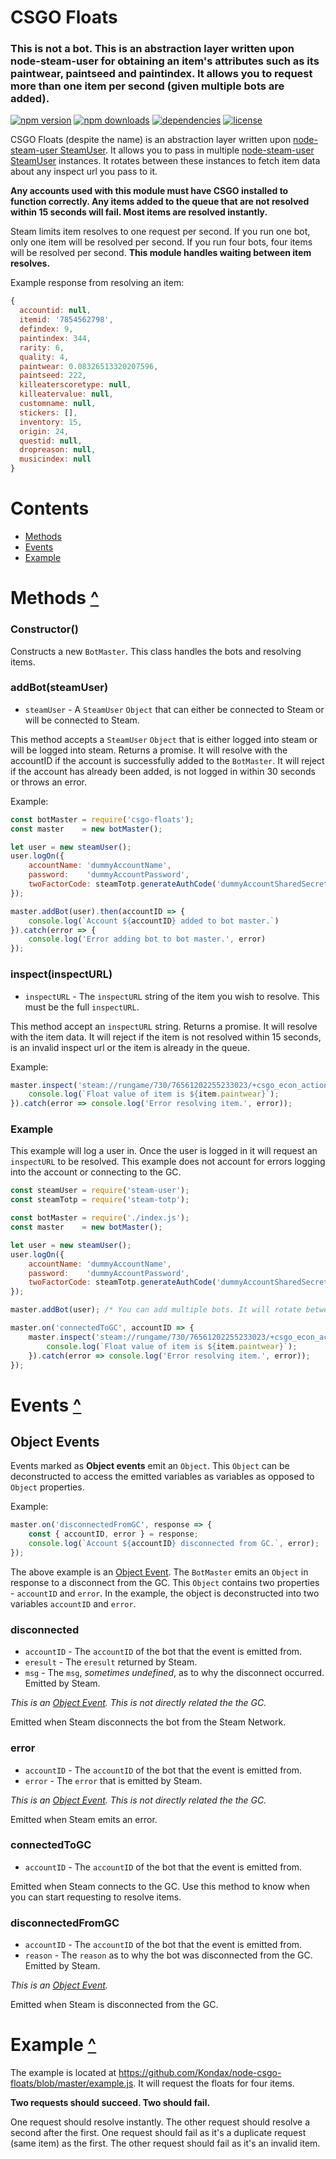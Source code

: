 # CSGO Floats
### This is not a bot. This is an abstraction layer written upon node-steam-user for obtaining an item's attributes such as its paintwear, paintseed and paintindex. It allows you to request more than one item per second (given multiple bots are added).
[![npm version](https://img.shields.io/npm/v/csgo-floats.svg)](https://npmjs.com/package/csgo-floats)
[![npm downloads](https://img.shields.io/npm/dm/csgo-floats.svg)](https://npmjs.com/package/csgo-floats)
[![dependencies](https://img.shields.io/david/Kondax/node-csgo-floats.svg)](https://david-dm.org/Kondax/node-csgo-floats)
[![license](https://img.shields.io/npm/l/csgo-floats.svg)](https://github.com/Kondax/node-csgo-floats/blob/master/LICENSE)

CSGO Floats (despite the name) is an abstraction layer written upon [node-steam-user SteamUser](https://github.com/DoctorMcKay/node-steam-user). It allows you to pass in multiple [node-steam-user SteamUser](https://github.com/DoctorMcKay/node-steam-user) instances. It rotates between these instances to fetch item data about any inspect url you pass to it.

**Any accounts used with this module must have CSGO installed to function correctly. Any items added to the queue that are not resolved within 15 seconds will fail. Most items are resolved instantly.**

Steam limits item resolves to one request per second. If you run one bot, only one item will be resolved per second. If you run four bots, four items will be resolved per second.
**This module handles waiting between item resolves.**

Example response from resolving an item:

```js
{
  accountid: null,
  itemid: '7854562798',
  defindex: 9,
  paintindex: 344,
  rarity: 6,
  quality: 4,
  paintwear: 0.08326513320207596,
  paintseed: 222,
  killeaterscoretype: null,
  killeatervalue: null,
  customname: null,
  stickers: [],
  inventory: 15,
  origin: 24,
  questid: null,
  dropreason: null,
  musicindex: null
}
```

# Contents
- [Methods](#methods-)
- [Events](#events-)
- [Example](#example-)

# Methods [^](#contents)

### Constructor()

Constructs a new `BotMaster`. This class handles the bots and resolving items.

### addBot(steamUser)
- `steamUser` - A `SteamUser` `Object` that can either be connected to Steam or will be connected to Steam.

This method accepts a `SteamUser` `Object` that is either logged into steam or will be logged into steam.
Returns a promise. It will resolve with the accountID if the account is successfully added to the `BotMaster`. It will reject if the account has already been added, is not logged in within 30 seconds or throws an error.

Example:
```js
const botMaster = require('csgo-floats');
const master    = new botMaster();

let user = new steamUser();
user.logOn({
    accountName: 'dummyAccountName',
    password:    'dummyAccountPassword',
    twoFactorCode: steamTotp.generateAuthCode('dummyAccountSharedSecret')
});

master.addBot(user).then(accountID => {
    console.log(`Account ${accountID} added to bot master.`)
}).catch(error => {
    console.log('Error adding bot to bot master.', error)
});
```

### inspect(inspectURL)
- `inspectURL` - The `inspectURL` string of the item you wish to resolve. This must be the full `inspectURL`.

This method accept an `inspectURL` string.
Returns a promise. It will resolve with the item data. It will reject if the item is not resolved within 15 seconds, is an invalid inspect url or the item is already in the queue.

Example:
```js
master.inspect('steam://rungame/730/76561202255233023/+csgo_econ_action_preview%20S76561198264168745A7854562798D16196779082076798575').then(item => {
    console.log(`Float value of item is ${item.paintwear}`);
}).catch(error => console.log('Error resolving item.', error));
```

### Example

This example will log a user in. Once the user is logged in it will request an `inspectURL` to be resolved.
This example does not account for errors logging into the account or connecting to the GC.

```js
const steamUser = require('steam-user');
const steamTotp = require('steam-totp');

const botMaster = require('./index.js');
const master    = new botMaster();

let user = new steamUser();
user.logOn({
    accountName: 'dummyAccountName',
    password:    'dummyAccountPassword',
    twoFactorCode: steamTotp.generateAuthCode('dummyAccountSharedSecret')
});

master.addBot(user); /* You can add multiple bots. It will rotate between them */

master.on('connectedToGC', accountID => {
    master.inspect('steam://rungame/730/76561202255233023/+csgo_econ_action_preview%20S76561198264168745A7854562798D16196779082076798575').then(item => {
        console.log(`Float value of item is ${item.paintwear}`);
    }).catch(error => console.log('Error resolving item.', error));
});
```

# Events [^](#contents)

## Object Events

Events marked as **Object events** emit an `Object`. This `Object` can be deconstructed to access the emitted variables as variables as opposed to `Object` properties.

Example:

```js
master.on('disconnectedFromGC', response => {
    const { accountID, error } = response;
    console.log(`Account ${accountID} disconnected from GC.`, error);
});
```

The above example is an [Object Event](#object-events). The `BotMaster` emits an `Object` in response to a disconnect from the GC. This `Object` contains two properties - `accountID` and `error`. In the example, the object is deconstructed into two variables `accountID` and `error`.

### disconnected
- `accountID` - The `accountID` of the bot that the event is emitted from.
- `eresult` - The `eresult` returned by Steam.
- `msg` - The `msg`, _sometimes undefined_, as to why the disconnect occurred. Emitted by Steam.

*This is an [Object Event](#object-events).*
_This is not directly related the the GC._

Emitted when Steam disconnects the bot from the Steam Network.

### error
- `accountID` - The `accountID` of the bot that the event is emitted from.
- `error` - The `error` that is emitted by Steam.

*This is an [Object Event](#object-events).*
_This is not directly related the the GC._

Emitted when Steam emits an error.

### connectedToGC
- `accountID` - The `accountID` of the bot that the event is emitted from.

Emitted when Steam connects to the GC. Use this method to know when you can start requesting to resolve items.

### disconnectedFromGC
- `accountID` - The `accountID` of the bot that the event is emitted from.
- `reason` - The `reason` as to why the bot was disconnected from the GC. Emitted by Steam.

*This is an [Object Event](#object-events).*

Emitted when Steam is disconnected from the GC.

# Example [^](#contents)

The example is located at https://github.com/Kondax/node-csgo-floats/blob/master/example.js.
It will request the floats for four items.

**Two requests should succeed. Two should fail.**

One request should resolve instantly. The other request should resolve a second after the first.
One request should fail as it's a duplicate request (same item) as the first. The other request should fail as it's an invalid item.
